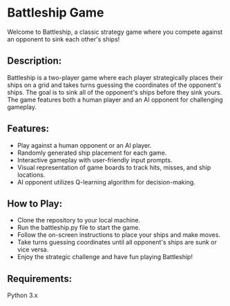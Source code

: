 # Battleship Game

Welcome to Battleship, a classic strategy game where you compete against an opponent to sink each other's ships!

## Description:

Battleship is a two-player game where each player strategically places their ships on a grid and takes turns guessing the coordinates of the opponent's ships. The goal is to sink all of the opponent's ships before they sink yours. The game features both a human player and an AI opponent for challenging gameplay.

## Features:

- Play against a human opponent or an AI player.
- Randomly generated ship placement for each game.
- Interactive gameplay with user-friendly input prompts.
- Visual representation of game boards to track hits, misses, and ship locations.
- AI opponent utilizes Q-learning algorithm for decision-making.

## How to Play:

- Clone the repository to your local machine.
- Run the battleship.py file to start the game.
- Follow the on-screen instructions to place your ships and make moves.
- Take turns guessing coordinates until all opponent's ships are sunk or vice versa.
- Enjoy the strategic challenge and have fun playing Battleship!

## Requirements:

Python 3.x
